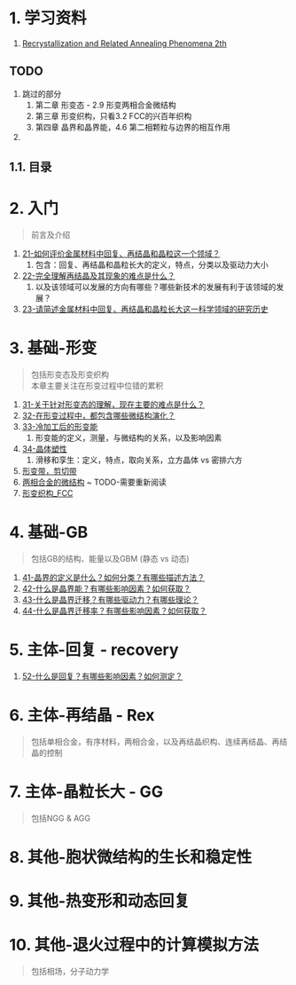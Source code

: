 # 1. 学习资料
1. [Recrystallization and Related Annealing Phenomena 2th](file:///D:/D%E5%AD%A6%E4%B9%A0/0%E7%90%86%E8%AE%BA%E5%AD%A6%E4%B9%A0/01%E6%99%B6%E7%95%8C-%E5%86%8D%E7%BB%93%E6%99%B6-%E6%99%B6%E7%B2%92%E9%95%BF%E5%A4%A7/Rex/2-F.%20John%20Humphreys,%20Max%20Hatherly%20-%20Recrystallization%20and%20Related%20Annealing%20Phenomena,%20Second%20Edition-Pergamon%20(2004).pdf)

## TODO
1. 跳过的部分
   1. 第二章 形变态 - 2.9 形变两相合金微结构
   2. 第三章 形变织构，只看3.2 FCC的兴百年织构
   3. 第四章 晶界和晶界能，4.6 第二相颗粒与边界的相互作用
2. 
## 1.1. 目录

# 2. 入门
> 前言及介绍

1. [21-如何评价金属材料中回复、再结晶和晶粒这一个领域？](./02-GB-Rex-GG/21-如何评价金属材料中回复、再结晶和晶粒这一个领域？.md)
   1. 包含：回复、再结晶和晶粒长大的定义，特点，分类以及驱动力大小
2. [22-完全理解再结晶及其现象的难点是什么？](./02-GB-Rex-GG/22-完全理解再结晶及其现象的难点是什么？.md)
   1. 以及该领域可以发展的方向有哪些？哪些新技术的发展有利于该领域的发展？
3. [23-请简述金属材料中回复、再结晶和晶粒长大这一科学领域的研究历史](./02-GB-Rex-GG/23-请简述金属材料中回复、再结晶和晶粒这一科学领域的研究历史.md)

# 3. 基础-形变
> 包括形变态及形变织构 \
> 本章主要关注在形变过程中位错的累积
1. [31-关于针对形变态的理解，现在主要的难点是什么？](./02-GB-Rex-GG/31-关于针对形变的理解，现在主要的难点是什么？.md)
2. [32-在形变过程中，都包含哪些微结构演化？](./02-GB-Rex-GG/32-在形变过程中，都包含哪些微结构演化？.md)
3. [33-冷加工后的形变能](./02-GB-Rex-GG/33-冷加工后的形变能.md)
   1. 形变能的定义，测量，与微结构的关系，以及影响因素
4. [34-晶体塑性](./02-GB-Rex-GG/34-晶体塑性.md)
   1. 滑移和孪生：定义，特点，取向关系，立方晶体 vs 密排六方
5. [形变带，剪切带](./02-GB-Rex-GG/35-形变带，剪切带.md)
6. [两相合金的微结构](./02-GB-Rex-GG/36-两相合金的微结构.md) ~ TODO-需要重新阅读
7. [形变织构_FCC](./02-GB-Rex-GG/37-形变织构_FCC.md)


# 4. 基础-GB
> 包括GB的结构、能量以及GBM (静态 vs 动态)

1. [41-晶界的定义是什么？如何分类？有哪些描述方法？](./02-GB-Rex-GG/41-晶界的定义是什么？如何分类？有哪些描述方法？.md)
2. [42-什么是晶界能？有哪些影响因素？如何获取？](./02-GB-Rex-GG/42-什么是晶界能？有哪些影响因素？如何获取？.md)
3. [43-什么是晶界迁移？有哪些驱动力？有哪些理论？](./02-GB-Rex-GG/43-什么是晶界迁移？有哪些驱动力？有哪些理论？.md)
4. [44-什么是晶界迁移率？有哪些影响因素？如何获取？](./02-GB-Rex-GG/44-什么是晶界迁移率？有哪些影响因素？如何获取？.md)

# 5. 主体-回复 - recovery
1. [52-什么是回复？有哪些影响因素？如何测定？](./02-GB-Rex-GG/51-什么是回复？有哪些影响因素？如何测定？.md)

# 6. 主体-再结晶 - Rex
> 包括单相合金，有序材料，两相合金，以及再结晶织构、连续再结晶、再结晶的控制

# 7. 主体-晶粒长大 - GG
> 包括NGG & AGG

# 8. 其他-胞状微结构的生长和稳定性

# 9. 其他-热变形和动态回复

# 10. 其他-退火过程中的计算模拟方法
> 包括相场，分子动力学



